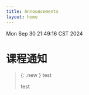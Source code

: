 ```yaml
---
title: Announcements
layout: home
---
```

Mon Sep 30 21:49:16 CST 2024

# 课程通知


> {: .new }
> test
> 
> test

